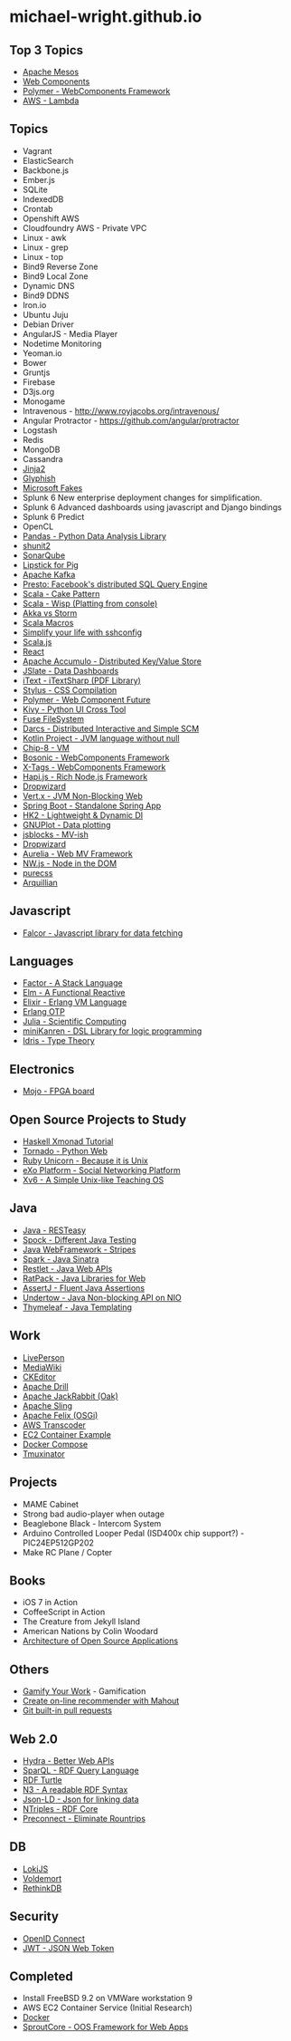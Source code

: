 michael-wright.github.io
========================

Top 3 Topics
------------------------

* [Apache Mesos](http://mesos.apache.org/)
* [Web Components](http://webcomponents.org/)
* [Polymer - WebComponents Framework](https://www.polymer-project.org/)
* [AWS - Lambda](http://aws.amazon.com/lambda/)

Topics
------------------------

* Vagrant
* ElasticSearch
* Backbone.js
* Ember.js
* SQLite
* IndexedDB
* Crontab
* Openshift AWS
* Cloudfoundry AWS - Private VPC
* Linux - awk
* Linux - grep
* Linux - top
* Bind9 Reverse Zone
* Bind9 Local Zone
* Dynamic DNS
* Bind9 DDNS
* Iron.io
* Ubuntu Juju
* Debian Driver
* AngularJS - Media Player
* Nodetime Monitoring
* Yeoman.io
* Bower
* Gruntjs
* Firebase
* D3js.org
* Monogame
* Intravenous - http://www.royjacobs.org/intravenous/
* Angular Protractor - https://github.com/angular/protractor
* Logstash
* Redis
* MongoDB
* Cassandra
* [Jinja2](http://jinja.pocoo.org/docs/)
* [Glyphish](http://www.glyphish.com/)
* [Microsoft Fakes](http://msdn.microsoft.com/en-us/library/hh549175.aspx)
* Splunk 6 New enterprise deployment changes for simplification.  
* Splunk 6 Advanced dashboards using javascript and Django bindings
* Splunk 6 Predict
* OpenCL
* [Pandas - Python Data Analysis Library](http://www.gregreda.com/2013/10/26/intro-to-pandas-data-structures)
* [shunit2](http://net.tutsplus.com/tutorials/tools-and-tips/test-driving-shell-scripts/)
* [SonarQube](http://www.sonarqube.org/)
* [Lipstick for Pig](http://techblog.netflix.com/2013/06/introducing-lipstick-on-apache-pig.html)
* [Apache Kafka](https://kafka.apache.org/)
* [Presto: Facebook's distributed SQL Query Engine](http://www.infoq.com/news/2013/11/Presto)
* [Scala - Cake Pattern](http://www.warski.org/blog/2010/12/di-in-scala-cake-pattern/)
* [Scala - Wisp (Platting from console)](https://github.com/quantifind/wisp)    
* [Akka vs Storm](http://www.warski.org/blog/2013/06/akka-vs-storm/)
* [Scala Macros](http://www.warski.org/blog/2012/12/starting-with-scala-macros-a-short-tutorial/)
* [Simplify your life with sshconfig](http://nerderati.com/2011/03/simplify-your-life-with-an-ssh-config-file/)
* [Scala.js](http://matthiasnehlsen.com/blog/2014/01/24/scala-dot-js-and-reactjs/)
* [React](http://facebook.github.io/react/)
* [Apache Accumulo - Distributed Key/Value Store](https://accumulo.apache.org/)
* [JSlate - Data Dashboards](http://jslate.com/)
* [iText - iTextSharp (PDF Library)](http://itextpdf.com/)
* [Stylus - CSS Compilation](http://learnboost.github.io/stylus/)
* [Polymer - Web Component Future](http://www.polymer-project.org/)
* [Kivy - Python UI Cross Tool](http://kivy.org/#home)
* [Fuse FileSystem](http://fuse.sourceforge.net/)
* [Darcs - Distributed Interactive and Simple SCM](http://darcs.net/)   
* [Kotlin Project - JVM language without null](http://kotlinlang.org)   
* [Chip-8 - VM](http://en.wikipedia.org/wiki/CHIP-8)   
* [Bosonic - WebComponents Framework](http://bosonic.github.io/)
* [X-Tags - WebComponents Framework](http://x-tags.org/)
* [Hapi.js - Rich Node.js Framework](http://hapijs.com/)
* [Dropwizard](http://www.dropwizard.io/)
* [Vert.x - JVM Non-Blocking Web](http://vertx.io/)
* [Spring Boot - Standalone Spring App](http://projects.spring.io/spring-boot/)
* [HK2 - Lightweight & Dynamic DI](https://hk2.java.net/2.4.0-b16/)
* [GNUPlot - Data plotting](http://www.gnuplot.info/) 
* [jsblocks - MV-ish](http://jsblocks.com/)
* [Dropwizard](http://www.dropwizard.io/)
* [Aurelia - Web MV Framework](http://www.aurelia.io)
* [NW.js - Node in the DOM](http://nwjs.io/)
* [purecss](http://purecss.io)
* [Arquillian](http://arquillian.org/)     


Javascript
-------------------------------
* [Falcor - Javascript library for data fetching](http://netflix.github.io/falcor/) 


Languages
-------------------------------
* [Factor - A Stack Language](http://factorcode.org)
* [Elm - A Functional Reactive](http://elm-lang.org)
* [Elixir - Erlang VM Language](http://elixir-lang.org/)
* [Erlang OTP](http://learnyousomeerlang.com/what-is-otp)
* [Julia - Scientific Computing](http://julialang.org/)
* [miniKanren - DSL Library for logic programming](http://minikanren.org/)
* [Idris - Type Theory](http://www.idris-lang.org/)


Electronics
-------------------------------
* [Mojo - FPGA board](https://www.sparkfun.com/products/11953) 

Open Source Projects to Study
-------------------------------
* [Haskell Xmonad Tutorial](http://www.haskell.org/haskellwiki/Xmonad/Guided_tour_of_the_xmonad_source)   
* [Tornado - Python Web](https://github.com/tornadoweb/tornado)
* [Ruby Unicorn - Because it is Unix](http://jacobian.org/writing/star-is-unix/)    
* [eXo Platform - Social Networking Platform](http://www.exoplatform.com/)   
* [Xv6 - A Simple Unix-like Teaching OS](http://pdos.csail.mit.edu/6.828/2014/xv6.html)   

Java
----------------------------

* [Java - RESTeasy](https://www.jboss.org/resteasy/)
* [Spock - Different Java Testing](https://code.google.com/p/spock/)
* [Java WebFramework - Stripes](http://www.stripesframework.org/display/stripes/Home)
* [Spark - Java Sinatra](http://sparkjava.com/)
* [Restlet - Java Web APIs](http://restlet.com/)
* [RatPack - Java Libraries for Web](http://ratpack.io/)
* [AssertJ - Fluent Java Assertions](http://joel-costigliola.github.io/assertj/)
* [Undertow - Java Non-blocking API on NIO](http://undertow.io/)
* [Thymeleaf - Java Templating](http://www.thymeleaf.org/) 


Work
--------------------------
* [LivePerson](https://www.liveperson.com)
* [MediaWiki](https://www.mediawiki.org)
* [CKEditor](http://ckeditor.com/)
* [Apache Drill](http://drill.apache.org/)
* [Apache JackRabbit (Oak)](http://jackrabbit.apache.org/oak/docs/)
* [Apache Sling](http://sling.apache.org/documentation/development.html)
* [Apache Felix (OSGi)](http://felix.apache.org/)
* [AWS Transcoder](http://aws.amazon.com/elastictranscoder/)
* [EC2 Container Example](https://github.com/aws-troutman/magic8ball-flask/blob/master/scripts/register_with_elb.sh)
* [Docker Compose](https://docs.docker.com/compose)
* [Tmuxinator](https://github.com/tmuxinator/tmuxinator)

Projects
--------------------------

* MAME Cabinet
* Strong bad audio-player when outage
* Beaglebone Black - Intercom System
* Arduino Controlled Looper Pedal (ISD400x chip support?) - PIC24EP512GP202
* Make RC Plane / Copter

Books
---------------------------

* iOS 7 in Action 
* CoffeeScript in Action
* The Creature from Jekyll Island
* American Nations by Colin Woodard 
* [Architecture of Open Source Applications](http://www.aosabook.org/en/index.html)  

Others
---------------------------

* [Gamify Your Work](https://mediabriefs.ldschurch.org/gamify-your-work/) - Gamification
* [Create on-line recommender with Mahout](http://www.warski.org/blog/2013/10/creating-an-on-line-recommender-system-with-apache-mahout/)
* [Git built-in pull requests](http://git-scm.com/docs/git-request-pull)

Web 2.0
---------------------------

* [Hydra - Better Web APIs](http://www.hydra-cg.com/)
* [SparQL - RDF Query Language](http://en.wikipedia.org/wiki/SPARQL)  
* [RDF Turtle](http://www.w3.org/TR/turtle/)
* [N3 - A readable RDF Syntax](http://www.w3.org/TeamSubmission/n3/)  
* [Json-LD - Json for linking data](http://json-ld.org/)   
* [NTriples - RDF Core](http://www.w3.org/2001/sw/RDFCore/ntriples/)    
* [Preconnect - Eliminate Rountrips](https://www.igvita.com/2015/08/17/eliminating-roundtrips-with-preconnect/)

DB
------------------------------
* [LokiJS](http://lokijs.org/#/)    
* [Voldemort](http://www.project-voldemort.com/voldemort/)    
* [RethinkDB](http://rethinkdb.com/)    

Security
-----------------------------

* [OpenID Connect](http://openid.net/connect/)   
* [JWT - JSON Web Token](http://jwt.io/)    

Completed
--------------------------

* Install FreeBSD 9.2 on VMWare workstation 9
* AWS EC2 Container Service (Initial Research)
* [Docker](https://www.docker.io/)
* [SproutCore - OOS Framework for Web Apps](http://Sproutcore.com) 

